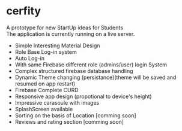 # cerfity
A prototype for new StartUp ideas for Students</br>
The application is currently running on a live server.

<ul>
  <li>Simple Interesting Material Design</li>
  <li>Role Base Log-in system</li>
  <li>Auto Log-in</li>
  <li>With same Firebase different role (admins/user) login System</li>
  <li>Complex structured firebase database handling</li>
  <li>Dynamic Theme changing (persistance)(theme will be saved and resumed on app restart)</li>
  <li>Firebase Complete CURD</li>
  <li>Responsive app design (propotional to device's height)</li>
  <li>Impressive carasoule with images</li>
  <li>SplashScreen available</li>
  <li>Sorting on the basis of Location [comming soon]</li>
  <li>Reviews and rating section [comming soon]</li>
 </ul>
